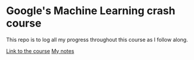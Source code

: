 # Google's Machine Learning crash course

This repo is to log all my progress throughout this course as I follow along.

<a href="https://developers.google.com/machine-learning/crash-course">Link to the course</a>
<a href="">My notes</a>